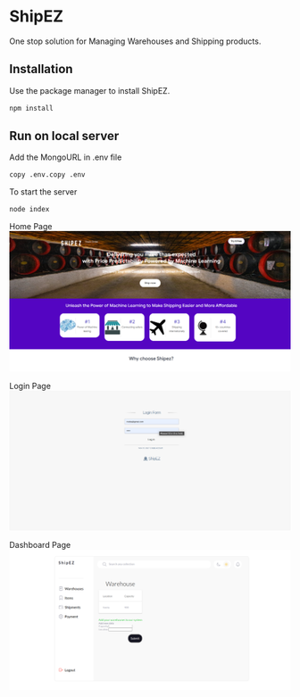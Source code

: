 # ShipEZ

One stop solution for Managing Warehouses and Shipping products.

## Installation

Use the package manager to install ShipEZ.

```bash
npm install
```

## Run on local server
Add the MongoURL in .env file
```bash
copy .env.copy .env
```
To start the server
```bash
node index
```
Home Page
![alt text](./home.png)

Login Page
![alt text](./login.png)

Dashboard Page
![alt text](./dashboard.png)
